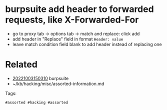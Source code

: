 # burpsuite add header to forwarded requests, like X-Forwarded-For
- go to proxy tab -> options tab -> match and replace: click add
- add header in "Replace" field in format `Header: value`
- leave match condition field blank to add header instead of replacing one

# Related

- [20221003150310](/zet/20221003150310/README.md) burpsuite
- ~/kb/hacking/misc/assorted-information.md

Tags:

    #assorted #hacking #assorted
